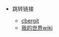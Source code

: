 
<!-- _navbar.md -->

* 跳转链接

  * [cbergit](https://cbergit.com/)
  * [我的世界wiki](https://minecraft.fandom.com/zh/wiki/Minecraft_Wiki)